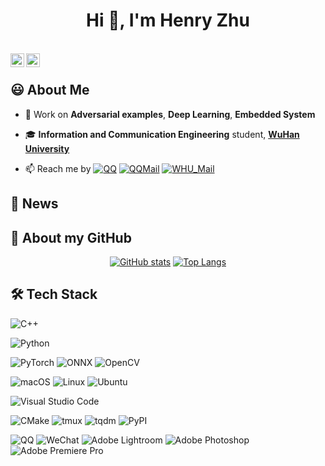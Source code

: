 <h1 align="center">Hi 👋, I'm Henry Zhu</h1>

<!-- 
👨🏽‍💻
🌱
 -->

<p align="center">
  </br>
  <!-- url: https://cdn.jsdelivr.net/npm/simple-icons@v3/icons -->
  <a href="https://github.com/HenryZhuHR">
    <img align="left" alt="Henry Zhu| Github" width="22px" src="https://cdn.jsdelivr.net/npm/simple-icons@v3/icons/github.svg" />
  </a>
  <a href="https://www.zhihu.com/people/henryzhuhr">
    <img align="left" alt="Henry Zhu| Zhihu" width="22px" src="https://cdn.jsdelivr.net/npm/simple-icons@v3/icons/zhihu.svg" />
  </a>
  </br>
</p>

## 😃 About Me

<!-- - ⚡️ **Welcome to visit my [tiny Universe](https://henryzhuhr.github.io/)** -->

- 🔨 Work on **Adversarial examples**, **Deep Learning**, **Embedded System**

- 🎓 **Information and Communication Engineering** student, **[WuHan University](https://www.whu.edu.cn/)**

<!-- - 📝 My Resume -->

- 📫 Reach me by
[![QQ](https://img.shields.io/badge/-QQ-000000?style=flat&logo=tencentqq)](http://wpa.qq.com/msgrd?v=3&uin=296506195&site=qq&menu=yes)
[![QQMail](https://img.shields.io/badge/-QQMail-000000?style=flat&logo=Gmail)](296506195@qq.com)
[![WHU_Mail](https://img.shields.io/badge/-WHU_Mail-000000?style=flat&logo=Gmail)](zhuheran@whu.edu.cn)


## 📰 News
<!-- - [Oct 2021] attend the first annual [Intel® AI Global Impact Festival](https://aiglobalimpactfestival.org) [October 15-30, 2021] -->
<!-- - [Nov 2020] [Navigator Alliance of Intel OpenVINO Toolkit](https://www.credly.com/badges/08ff3149-2121-4d21-94e2-658f1af29889) (2020.11~2021.11) -->
<!-- - [Oct 2020] Win **1<sup>st</sup> Prize** at [Intel Cup Undergraduate Electronic Design Contest - Embedded System Design Invitational Contest](https://nuedc.sjtu.edu.cn/CN/show.aspx?info_lb=1&info_id=269&flag=1) 2020 -->

## 🚀 About my GitHub

<div align="center">
<!-- Usage: https://github.com/anuraghazra/github-readme-stats/blob/master/docs/readme_cn.md -->

[![GitHub stats](https://github-readme-stats.vercel.app/api?username=HenryZhuHR&show_icons=true&hide_border=true)](https://github.com/HenryZhuHR)
[![Top Langs](https://github-readme-stats.vercel.app/api/top-langs/?username=HenryZhuHR&layout=compact)](https://github.com/HenryZhuHR?tab=repositories)
</div>

## 🛠 Tech Stack
<!-- LOGO: https://github.com/simple-icons/simple-icons/blob/develop/slugs.md -->

<!-- ![C](https://img.shields.io/badge/-C-000000?style=flat&logo=c) -->
![C++](https://img.shields.io/badge/-C++-000000?style=flat&logo=cplusplus)
<!-- ![Csharp](https://img.shields.io/badge/-Csharp-000000?style=flat&logo=csharp) -->
![Python](https://img.shields.io/badge/-Python-000000?style=flat&logo=python)
<!-- ![JavaScript](https://img.shields.io/badge/-JavaScript-000000?style=flat&logo=javascript) -->
<!-- ![HTML5](https://img.shields.io/badge/-HTML5-000000?style=flat&logo=html5) -->
<!-- ![CSS3](https://img.shields.io/badge/-CSS-000000?style=flat&logo=css3) -->
<!-- ![Java](https://img.shields.io/badge/-Java-000000?style=flat&logo=java) -->
<!-- ![SQL](https://img.shields.io/badge/-SQL-000000?style=flat&logo=mysql) -->


![PyTorch](https://img.shields.io/badge/-PyTorch-000000?style=flat&logo=pytorch)
![ONNX](https://img.shields.io/badge/-ONNX-000000?style=flat&logo=onnx)
![OpenCV](https://img.shields.io/badge/-opencv-000000?style=flat&logo=opencv)
<!-- ![Qt](https://img.shields.io/badge/-Qt-000000?style=flat&logo=qt) -->
<!-- ![Django](https://img.shields.io/badge/-Django-000000?style=flat&logo=django) -->
<!-- ![Flask](https://img.shields.io/badge/-Flask-000000?style=flat&logo=Flask) -->
<!-- ![Vue.js](https://img.shields.io/badge/-Vue.js-000000?style=flat&logo=vuedotjs) -->


![macOS](https://img.shields.io/badge/-macOS-000000?style=flat&logo=macos)
![Linux](https://img.shields.io/badge/-Linux-000000?style=flat&logo=linux)
![Ubuntu](https://img.shields.io/badge/-Ubuntu-000000?style=flat&logo=ubuntu)


![Visual Studio Code](https://img.shields.io/badge/-Visual_Studio_Code-000000?style=flat&logo=visualstudiocode)
<!-- ![Visual Studio](https://img.shields.io/badge/-Visual_Studio-000000?style=flat&logo=visualstudio) -->
<!-- ![PyCharm](https://img.shields.io/badge/-PyCharm-000000?style=flat&logo=pycharm) -->
![CMake](https://img.shields.io/badge/-CMake-000000?style=flat&logo=CMake)
![tmux](https://img.shields.io/badge/-tmux-000000?style=flat&logo=tmux)
![tqdm](https://img.shields.io/badge/-tqdm-000000?style=flat&logo=tqdm)
![PyPI](https://img.shields.io/badge/-PyPI-000000?style=flat&logo=pypi)


![QQ](https://img.shields.io/badge/-QQ-000000?style=flat&logo=tencentqq)
![WeChat](https://img.shields.io/badge/-WeChat-000000?style=flat&logo=wechat)
![Adobe Lightroom](https://img.shields.io/badge/-Adobe_Lightroom-000000?style=flat&logo=adobelightroom)
![Adobe Photoshop](https://img.shields.io/badge/-Adobe_Photoshop-000000?style=flat&logo=adobephotoshop)
![Adobe Premiere Pro](https://img.shields.io/badge/-Adobe_Premiere_Pro-000000?style=flat&logo=adobepremierepro)
<!-- ![Apple](https://img.shields.io/badge/-Apple-000000?style=flat&logo=apple) -->



<!-- ## Some Repo -->
<!-- === Readme Card === -->
<!-- [![Readme Card](https://github-readme-stats.vercel.app/api/pin/?username=HenryZhuHR&repo=CMake&show_owner=True)](https://github.com/HenryZhuHR/CMake) -->


<!-- <a href="https://github.com/HenryZhuHR/CMake-Templates">
  <img align="center" src="https://github-readme-stats.vercel.app/api/pin/?username=HenryZhuHR&repo=CMake-Templates" />
</a> -->

<!-- <a href="https://github.com/HenryZhuHR/Fine-tune-Model-Assignment">
  <img align="center" src="https://github-readme-stats.vercel.app/api/pin/?username=HenryZhuHR&repo=Fine-tune-Model-Assignment" />
</a> -->

<!-- <a href="https://github.com/HenryZhuHR/Adversarial-Attack">
  <img align="center" src="https://github-readme-stats.vercel.app/api/pin/?username=HenryZhuHR&repo=Adversarial-Attack" />
</a> -->


<!-- <a href="https://github.com/HenryZhuHR/CMake">
  <img align="center" src="https://github-readme-stats.vercel.app/api/pin/?username=HenryZhuHR&repo=CMake&show_owner=True" />
</a> -->
